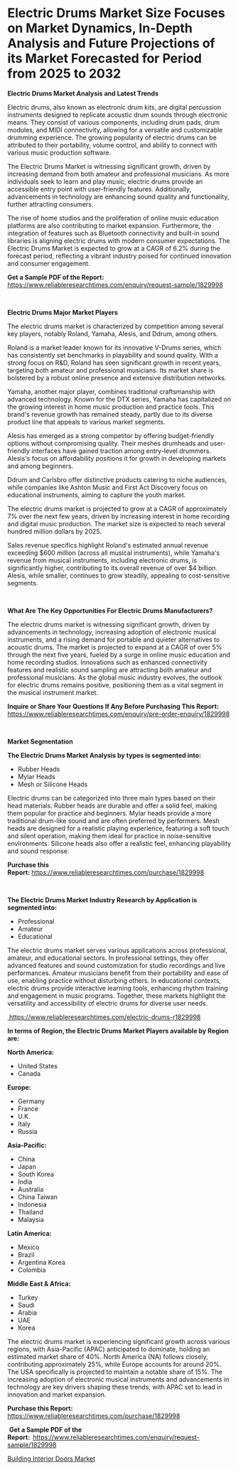 <p><h1>Electric Drums Market Size Focuses on Market Dynamics, In-Depth Analysis and Future Projections of its Market Forecasted for Period from 2025 to 2032</h1></p><p><strong>Electric Drums Market Analysis and Latest Trends</strong></p>
<p><p>Electric drums, also known as electronic drum kits, are digital percussion instruments designed to replicate acoustic drum sounds through electronic means. They consist of various components, including drum pads, drum modules, and MIDI connectivity, allowing for a versatile and customizable drumming experience. The growing popularity of electric drums can be attributed to their portability, volume control, and ability to connect with various music production software.</p><p>The Electric Drums Market is witnessing significant growth, driven by increasing demand from both amateur and professional musicians. As more individuals seek to learn and play music, electric drums provide an accessible entry point with user-friendly features. Additionally, advancements in technology are enhancing sound quality and functionality, further attracting consumers.</p><p>The rise of home studios and the proliferation of online music education platforms are also contributing to market expansion. Furthermore, the integration of features such as Bluetooth connectivity and built-in sound libraries is aligning electric drums with modern consumer expectations. The Electric Drums Market is expected to grow at a CAGR of 6.2% during the forecast period, reflecting a vibrant industry poised for continued innovation and consumer engagement.</p></p>
<p><strong>Get a Sample PDF of the Report:&nbsp;</strong> <a href="https://www.reliableresearchtimes.com/enquiry/request-sample/1829998?utm_campaign=2033&utm_medium=2&utm_source=Github&utm_content=ia&utm_term=09022025&utm_id=electric-drums">https://www.reliableresearchtimes.com/enquiry/request-sample/1829998</a></p>
<p>&nbsp;</p>
<p><strong>Electric Drums Major Market Players</strong></p>
<p><p>The electric drums market is characterized by competition among several key players, notably Roland, Yamaha, Alesis, and Ddrum, among others. </p><p>Roland is a market leader known for its innovative V-Drums series, which has consistently set benchmarks in playability and sound quality. With a strong focus on R&D, Roland has seen significant growth in recent years, targeting both amateur and professional musicians. Its market share is bolstered by a robust online presence and extensive distribution networks.</p><p>Yamaha, another major player, combines traditional craftsmanship with advanced technology. Known for the DTX series, Yamaha has capitalized on the growing interest in home music production and practice tools. This brand's revenue growth has remained steady, partly due to its diverse product line that appeals to various market segments.</p><p>Alesis has emerged as a strong competitor by offering budget-friendly options without compromising quality. Their meshes drumheads and user-friendly interfaces have gained traction among entry-level drummers. Alesis's focus on affordability positions it for growth in developing markets and among beginners.</p><p>Ddrum and Carlsbro offer distinctive products catering to niche audiences, while companies like Ashton Music and First Act Discovery focus on educational instruments, aiming to capture the youth market.</p><p>The electric drums market is projected to grow at a CAGR of approximately 7% over the next few years, driven by increasing interest in home recording and digital music production. The market size is expected to reach several hundred million dollars by 2025.</p><p>Sales revenue specifics highlight Roland's estimated annual revenue exceeding $600 million (across all musical instruments), while Yamaha's revenue from musical instruments, including electronic drums, is significantly higher, contributing to its overall revenue of over $4 billion. Alesis, while smaller, continues to grow steadily, appealing to cost-sensitive segments.</p></p>
<p>&nbsp;</p>
<p><strong>What Are The Key Opportunities For Electric Drums Manufacturers?</strong></p>
<p><p>The electric drums market is witnessing significant growth, driven by advancements in technology, increasing adoption of electronic musical instruments, and a rising demand for portable and quieter alternatives to acoustic drums. The market is projected to expand at a CAGR of over 5% through the next five years, fueled by a surge in online music education and home recording studios. Innovations such as enhanced connectivity features and realistic sound sampling are attracting both amateur and professional musicians. As the global music industry evolves, the outlook for electric drums remains positive, positioning them as a vital segment in the musical instrument market.</p></p>
<p><strong>Inquire or Share Your Questions If Any Before Purchasing This Report:</strong> <a href="https://www.reliableresearchtimes.com/enquiry/pre-order-enquiry/1829998?utm_campaign=2033&utm_medium=2&utm_source=Github&utm_content=ia&utm_term=09022025&utm_id=electric-drums">https://www.reliableresearchtimes.com/enquiry/pre-order-enquiry/1829998</a></p>
<p>&nbsp;</p>
<p><strong>Market Segmentation</strong></p>
<p><strong>The Electric Drums Market Analysis by types is segmented into:</strong></p>
<p><ul><li>Rubber Heads</li><li>Mylar Heads</li><li>Mesh or Silicone Heads</li></ul></p>
<p><p>Electric drums can be categorized into three main types based on their head materials. Rubber heads are durable and offer a solid feel, making them popular for practice and beginners. Mylar heads provide a more traditional drum-like sound and are often preferred by performers. Mesh heads are designed for a realistic playing experience, featuring a soft touch and silent operation, making them ideal for practice in noise-sensitive environments. Silicone heads also offer a realistic feel, enhancing playability and sound response.</p></p>
<p><strong>Purchase this Report:&nbsp;</strong><a href="https://www.reliableresearchtimes.com/purchase/1829998?utm_campaign=2033&utm_medium=2&utm_source=Github&utm_content=ia&utm_term=09022025&utm_id=electric-drums">https://www.reliableresearchtimes.com/purchase/1829998</a></p>
<p>&nbsp;</p>
<p><strong>The Electric Drums Market Industry Research by Application is segmented into:</strong></p>
<p><ul><li>Professional</li><li>Amateur</li><li>Educational</li></ul></p>
<p><p>The electric drums market serves various applications across professional, amateur, and educational sectors. In professional settings, they offer advanced features and sound customization for studio recordings and live performances. Amateur musicians benefit from their portability and ease of use, enabling practice without disturbing others. In educational contexts, electric drums provide interactive learning tools, enhancing rhythm training and engagement in music programs. Together, these markets highlight the versatility and accessibility of electric drums for diverse user needs.</p></p>
<p><a href="https://www.reliableresearchtimes.com/electric-drums-r1829998?utm_campaign=2033&utm_medium=2&utm_source=Github&utm_content=ia&utm_term=09022025&utm_id=electric-drums">&nbsp;https://www.reliableresearchtimes.com/electric-drums-r1829998</a></p>
<p><strong>In terms of Region, the Electric Drums Market Players available by Region are:</strong></p>
<p>
    <p> <strong> North America: </strong>
        <ul>
            <li>United States</li>
            <li>Canada</li>
        </ul>
        </p> 
    <p> <strong> Europe: </strong>
        <ul>
            <li>Germany</li>
            <li>France</li>
            <li>U.K.</li>
            <li>Italy</li>
            <li>Russia</li>
        </ul>
        </p> 
    <p> <strong> Asia-Pacific: </strong>
        <ul>
            <li>China</li>
            <li>Japan</li>
            <li>South Korea</li>
            <li>India</li>
            <li>Australia</li>
            <li>China Taiwan</li>
            <li>Indonesia</li>
            <li>Thailand</li>
            <li>Malaysia</li>
        </ul>
        </p> 
    <p> <strong> Latin America: </strong>
        <ul>
            <li>Mexico</li>
            <li>Brazil</li>
            <li>Argentina Korea</li>
            <li>Colombia</li>
        </ul>
        </p> 
    <p> <strong> Middle East & Africa: </strong>
        <ul>
            <li>Turkey</li>
            <li>Saudi</li>
            <li>Arabia</li>
            <li>UAE</li>
            <li>Korea</li>
        </ul>
    </p>
    </p>
<p><p>The electric drums market is experiencing significant growth across various regions, with Asia-Pacific (APAC) anticipated to dominate, holding an estimated market share of 40%. North America (NA) follows closely, contributing approximately 25%, while Europe accounts for around 20%. The USA specifically is projected to maintain a notable share of 15%. The increasing adoption of electronic musical instruments and advancements in technology are key drivers shaping these trends, with APAC set to lead in innovation and market expansion.</p></p>
<p><strong>Purchase this Report: </strong><a href="https://www.reliableresearchtimes.com/purchase/1829998?utm_campaign=2033&utm_medium=2&utm_source=Github&utm_content=ia&utm_term=09022025&utm_id=electric-drums">https://www.reliableresearchtimes.com/purchase/1829998</a></p>
<p>&nbsp;<strong>Get a Sample PDF of the Report:&nbsp;&nbsp;</strong><a href="https://www.reliableresearchtimes.com/enquiry/request-sample/1829998?utm_campaign=2033&utm_medium=2&utm_source=Github&utm_content=ia&utm_term=09022025&utm_id=electric-drums">https://www.reliableresearchtimes.com/enquiry/request-sample/1829998</a></p>
<p><strong></strong></p>
<p><p><a href="https://github.com/ygfu6u/Market-Research-Report-List-1/blob/main/building-interior-doors-market.md?utm_campaign=2033&utm_medium=2&utm_source=Github&utm_content=ia&utm_term=09022025&utm_id=electric-drums">Building Interior Doors Market</a></p></p>